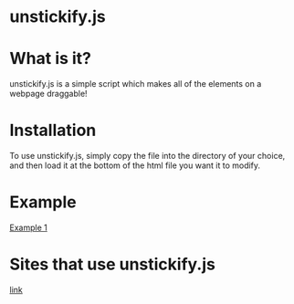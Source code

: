 unstickify.js
=============

# What is it?
unstickify.js is a simple script which makes all of the elements on a webpage draggable!

# Installation
To use unstickify.js, simply copy the file into the directory of your choice, and then load it at the bottom of the html file you want it to modify.

# Example
[Example 1](https://github.com/jessehorne/unstickify.js/blob/master/examples/example1.html)

# Sites that use unstickify.js
[link](https://github.com/jessehorne/unstickify.js/blob/master/Sites.txt)
